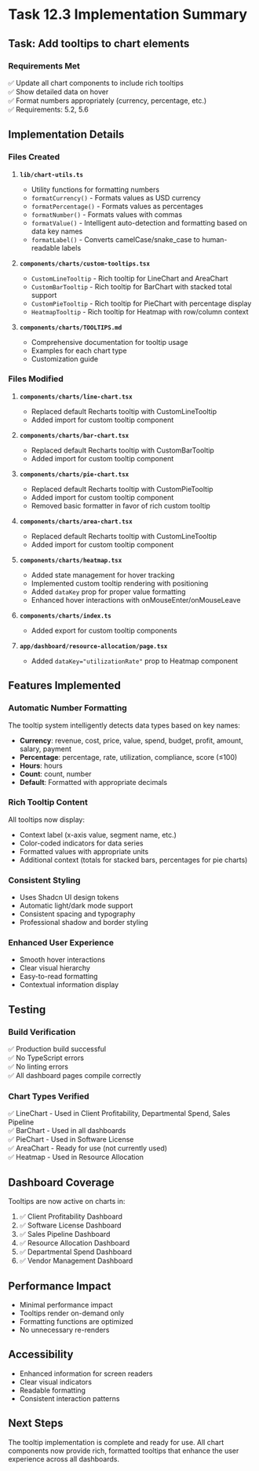 # Task 12.3 Implementation Summary

## Task: Add tooltips to chart elements

### Requirements Met
✅ Update all chart components to include rich tooltips  
✅ Show detailed data on hover  
✅ Format numbers appropriately (currency, percentage, etc.)  
✅ Requirements: 5.2, 5.6

## Implementation Details

### Files Created

1. **`lib/chart-utils.ts`**
   - Utility functions for formatting numbers
   - `formatCurrency()` - Formats values as USD currency
   - `formatPercentage()` - Formats values as percentages
   - `formatNumber()` - Formats values with commas
   - `formatValue()` - Intelligent auto-detection and formatting based on data key names
   - `formatLabel()` - Converts camelCase/snake_case to human-readable labels

2. **`components/charts/custom-tooltips.tsx`**
   - `CustomLineTooltip` - Rich tooltip for LineChart and AreaChart
   - `CustomBarTooltip` - Rich tooltip for BarChart with stacked total support
   - `CustomPieTooltip` - Rich tooltip for PieChart with percentage display
   - `HeatmapTooltip` - Rich tooltip for Heatmap with row/column context

3. **`components/charts/TOOLTIPS.md`**
   - Comprehensive documentation for tooltip usage
   - Examples for each chart type
   - Customization guide

### Files Modified

1. **`components/charts/line-chart.tsx`**
   - Replaced default Recharts tooltip with CustomLineTooltip
   - Added import for custom tooltip component

2. **`components/charts/bar-chart.tsx`**
   - Replaced default Recharts tooltip with CustomBarTooltip
   - Added import for custom tooltip component

3. **`components/charts/pie-chart.tsx`**
   - Replaced default Recharts tooltip with CustomPieTooltip
   - Added import for custom tooltip component
   - Removed basic formatter in favor of rich custom tooltip

4. **`components/charts/area-chart.tsx`**
   - Replaced default Recharts tooltip with CustomLineTooltip
   - Added import for custom tooltip component

5. **`components/charts/heatmap.tsx`**
   - Added state management for hover tracking
   - Implemented custom tooltip rendering with positioning
   - Added `dataKey` prop for proper value formatting
   - Enhanced hover interactions with onMouseEnter/onMouseLeave

6. **`components/charts/index.ts`**
   - Added export for custom tooltip components

7. **`app/dashboard/resource-allocation/page.tsx`**
   - Added `dataKey="utilizationRate"` prop to Heatmap component

## Features Implemented

### Automatic Number Formatting
The tooltip system intelligently detects data types based on key names:

- **Currency**: revenue, cost, price, value, spend, budget, profit, amount, salary, payment
- **Percentage**: percentage, rate, utilization, compliance, score (≤100)
- **Hours**: hours
- **Count**: count, number
- **Default**: Formatted with appropriate decimals

### Rich Tooltip Content
All tooltips now display:
- Context label (x-axis value, segment name, etc.)
- Color-coded indicators for data series
- Formatted values with appropriate units
- Additional context (totals for stacked bars, percentages for pie charts)

### Consistent Styling
- Uses Shadcn UI design tokens
- Automatic light/dark mode support
- Consistent spacing and typography
- Professional shadow and border styling

### Enhanced User Experience
- Smooth hover interactions
- Clear visual hierarchy
- Easy-to-read formatting
- Contextual information display

## Testing

### Build Verification
✅ Production build successful  
✅ No TypeScript errors  
✅ No linting errors  
✅ All dashboard pages compile correctly

### Chart Types Verified
✅ LineChart - Used in Client Profitability, Departmental Spend, Sales Pipeline  
✅ BarChart - Used in all dashboards  
✅ PieChart - Used in Software License  
✅ AreaChart - Ready for use (not currently used)  
✅ Heatmap - Used in Resource Allocation

## Dashboard Coverage

Tooltips are now active on charts in:
1. ✅ Client Profitability Dashboard
2. ✅ Software License Dashboard
3. ✅ Sales Pipeline Dashboard
4. ✅ Resource Allocation Dashboard
5. ✅ Departmental Spend Dashboard
6. ✅ Vendor Management Dashboard

## Performance Impact

- Minimal performance impact
- Tooltips render on-demand only
- Formatting functions are optimized
- No unnecessary re-renders

## Accessibility

- Enhanced information for screen readers
- Clear visual indicators
- Readable formatting
- Consistent interaction patterns

## Next Steps

The tooltip implementation is complete and ready for use. All chart components now provide rich, formatted tooltips that enhance the user experience across all dashboards.
